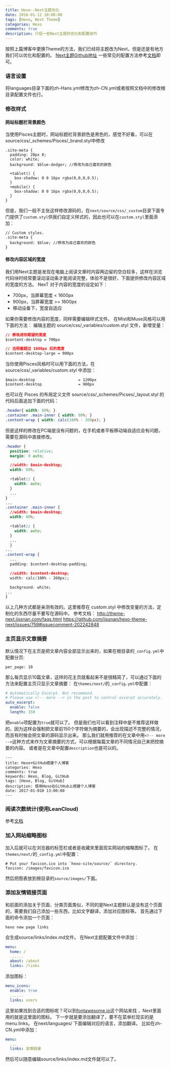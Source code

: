 ```yaml
---
title: Hexo--Next主题优化
date: 2016-01-12 10:00:00
tags: [Hexo, Next Theme]
categories: Hexo
comments: true
description: 介绍一些Next主题的优化和配置技巧
---
```

按照上篇博客中更换Theme的方法，我们已经将主题改为Next，但是还是有地方我们可以优化和配置的。
[Next主题Github地址](https://github.com/iissnan/hexo-theme-next)
一些常见的配置方法参考[文档](http://theme-next.iissnan.com/getting-started.html)即可。
<!-- more -->
### 语言设置
将languages目录下面的zh-Hans.yml修改为zh-CN.yml或者按照文档中的修改根目录配置文件也行。
### 修改样式
#### 网站标题栏背景颜色
当使用Pisces主题时，网站标题栏背景颜色是黑色的，感觉不好看，可以在source/css/_schemes/Pisces/_brand.styl中修改
```
.site-meta {
  padding: 20px 0;
  color: white;
  background: $blue-dodger; //修改为自己喜欢的颜色

  +tablet() {
    box-shadow: 0 0 16px rgba(0,0,0,0.5);
  }
  +mobile() {
    box-shadow: 0 0 16px rgba(0,0,0,0.5);
  }
}
```
但是，我们一般不主张这样修改源码的，在`next/source/css/_custom`目录下面专门提供了`custom.styl`供我们自定义样式的，因此也可以在`custom.styl`里面添加：
```
// Custom styles.
.site-meta {
  background: $blue; //修改为自己喜欢的颜色
}
```
#### 修改内容区域的宽度
我们用Next主题是发现在电脑上阅读文章时内容两边留的空白较多，这样在浏览代码块时经常要滚动滚动条才能阅读完整，体验不是很好，下面提供修改内容区域的宽度的方法。
NexT 对于内容的宽度的设定如下：

 - 700px，当屏幕宽度 < 1600px
 - 900px，当屏幕宽度 >= 1600px
 - 移动设备下，宽度自适应

如果你需要修改内容的宽度，同样需要编辑样式文件。 
在Mist和Muse风格可以用下面的方法：
编辑主题的 source/css/_variables/custom.styl 文件，新增变量： 
```css
// 修改成你期望的宽度
$content-desktop = 700px

// 当视窗超过 1600px 后的宽度
$content-desktop-large = 900px
```
当你使用Pisces风格时可以用下面的方法，在 source/css/_variables/custom.styl 中添加：
```
$main-desktop                   = 1200px
$content-desktop                = 900px
```
也可以在 Pisces 的布局定义文件 source/css/_schemes/Picses/_layout.styl 的代码后面追加下面的代码：
```css
.header{ width: 80%; } 
.container .main-inner { width: 80%; } 
.content-wrap { width: calc(100% - 260px); }
```
但是这样的修改在PC端是没有问题的，在手机或者平板移动端自适应会有问题，需要在源码中直接修改。
```css
.header {
  position: relative;
  margin: 0 auto;

  //width: $main-desktop;
  width: 80%; 

  +tablet() {
    width: auto;
  }
  ...
}
...
.container .main-inner {
  //width: $main-desktop;
  width: 80%;

  +tablet() {
    width: auto;
  }
  ...
  }
...
.content-wrap {
  ...
  padding: $content-desktop-padding;

  //width: $content-desktop;
  width: calc(100% - 260px);

  background: white;
...
}
```
以上几种方式都是亲测有效的。这里推荐在 custom.styl 中修改变量的方法，定制化的东西尽量不要写在源码中。
参考文档：
http://theme-next.iissnan.com/faqs.html
https://github.com/iissnan/hexo-theme-next/issues/759#issuecomment-202242848

### 主页显示文章摘要
默认情况下在主页是把文章内容全部显示出来的，如果在根目录的`_config.yml`中配置分页:
```
per_page: 10
```
那么每页显示10篇文章，这样的花主页就看起来不是很精简了，可以通过下面的方法来配置主页只显示文章摘要：
在`themes/next/`的`_config.yml`中配置：
```yaml
# Automatically Excerpt. Not recommand.
# Please use <!-- more --> in the post to control excerpt accurately.
auto_excerpt:
  enable: false 
  length: 150

```
把`enable`项配置为`true`就可以了。
但是我们也可以看到注释中是不推荐这样做的，因为这样会强制把文章前150个字符做为摘要的，会出现描述不完整的情况，而且有时候会把文章的源码显示出来。
那么我们就用推荐的在文章中用`<!-- more -->`这种方式来作为文章摘要的方式，可以根据每篇文章的不同情况自己来把控摘要的内容。
或者是在文章中配置`description`也是可以的。
```
---
title: Hexo+GitHub搭建个人博客
categories: Hexo
comments: true
keywords: Hexo, Blog, GitHub
tags: [Hexo, Blog, GitHub]
description: 使用Hexo在GitHub上搭建个人博客
date: 2017-01-010 13:00:00
---
```
### 阅读次数统计(使用LeanCloud)
参考[文档](http://theme-next.iissnan.com/third-party-services.html)
### 加入网站缩略图标
加入后就可以在浏览器的标签栏或者是收藏夹里面现实网站的缩略图标了。
在`themes/next/`的`_config.yml`中配置：
```
# Put your favicon.ico into `hexo-site/source/` directory.
favicon: /images/favicon.ico
```
然后把图表放到根目录的`source/images/`下面。
### 添加友情链接页面
和前面的添加关于页面、分类页面类似，不同的是Next主题默认是没有这个页面的，需要我们自己添加一些东西，比如文字翻译，添加对应图标等。
首先通过下面的命令添加一个页面：
```
hexo new page links
```
会生成source/links/index.md文件。
在Next主题配置文件中添加：
```yml
menu:
  home: /
  ......
  about: /about
  links: /links
```
添加图标：
```yml
menu_icons:
  enable: true
  ......
  links: users
```
这里如果找到合适的图标呢？可以到[fontawesome.io](http://fontawesome.io/)这个网站来找 ，Next里面用的就是这里面的图标。
下一步就是要添加翻译了，要不在菜单栏现实的是 menu.links。
在next/languages/ 下面编辑对应的语言，添加翻译。
比如在zh-CN.yml中添加：
```yml
menu:
  ...
  links: 友情链接
```
然后可以随意编辑source/links/index.md文件就可以了。
